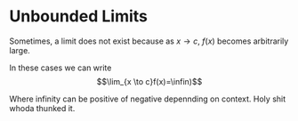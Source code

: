 # Unbounded Limits

Sometimes, a limit does not exist because as $x \to c$, $f(x)$ becomes arbitrarily large.

In these cases we can write $$\lim_{x \to c}f(x)=\infin)$$

Where infinity can be positive of negative depennding on context. Holy shit whoda thunked it.